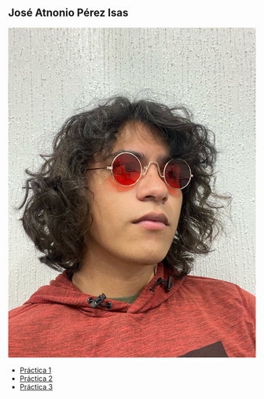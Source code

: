 ## José Atnonio Pérez Isas

![Antonio](/IMG/Antonio.jpg)  
- [Práctica 1](/practica-1.md)
- [Práctica 2](/Practica2/practica-2.md)
- [Práctica 3](https://antonio1886.github.io/Metodologia-De-La-Investigacion/cv-web/index.html#)